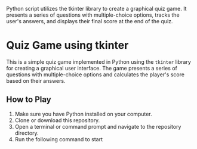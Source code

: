 Python script utilizes the tkinter library to create a graphical quiz game. It presents a series of questions with multiple-choice options, tracks the user's answers, and displays their final score at the end of the quiz.

# Quiz Game using tkinter

This is a simple quiz game implemented in Python using the `tkinter` library for creating a graphical user interface. The game presents a series of questions with multiple-choice options and calculates the player's score based on their answers.

## How to Play

1. Make sure you have Python installed on your computer.
2. Clone or download this repository.
3. Open a terminal or command prompt and navigate to the repository directory.
4. Run the following command to start
